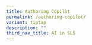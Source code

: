 ```yaml
---
title: Authoring Copilot
permalink: /authoring-copilot/
variant: tiptap
description: ""
third_nav_title: AI in SLS
---
```

